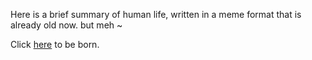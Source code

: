Here is a brief summary of human life, written in a meme format that is already old now.
but meh ~

Click [here](/life/born/born.md) to be born.